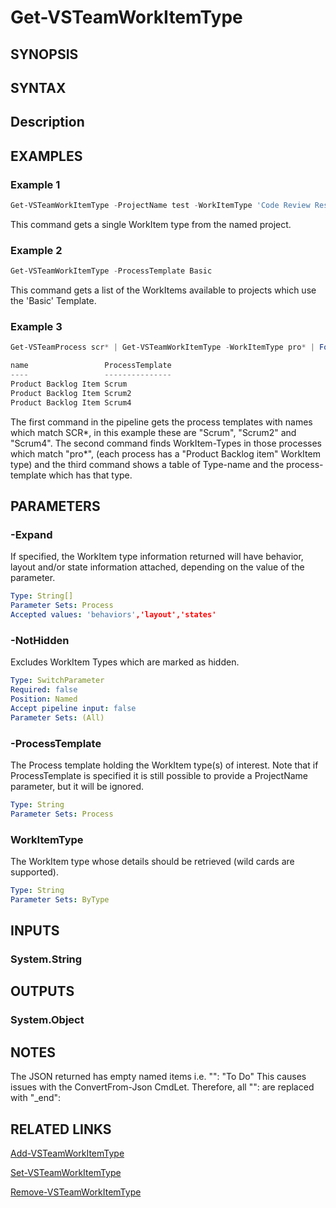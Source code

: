 <!-- #include "./common/header.md" -->

# Get-VSTeamWorkItemType

## SYNOPSIS

<!-- #include "./synopsis/Get-VSTeamWorkItemType.md" -->

## SYNTAX

## Description

<!-- #include "./synopsis/Get-VSTeamWorkItemType.md" -->

## EXAMPLES

### Example 1

```powershell
Get-VSTeamWorkItemType -ProjectName test -WorkItemType 'Code Review Response'
```

This command gets a single WorkItem type from the named project.

### Example 2

```powershell
Get-VSTeamWorkItemType -ProcessTemplate Basic
```

This command gets a list of the WorkItems available to projects which use the 'Basic' Template.

### Example 3

```powershell
Get-VSTeamProcess scr* | Get-VSTeamWorkItemType -WorkItemType pro* | Format-Table name,processTemplate

name                 ProcessTemplate
----                 ---------------
Product Backlog Item Scrum
Product Backlog Item Scrum2
Product Backlog Item Scrum4
```

The first command in the pipeline gets the process templates with names which match SCR*, in this example
these are "Scrum", "Scrum2" and "Scrum4". The second command  finds WorkItem-Types in those processes
which match "pro*", (each process has a "Product Backlog item" WorkItem type) and the third command
shows a table of Type-name and the process-template which has that type.


## PARAMETERS

### -Expand

If specified, the WorkItem type information returned will have behavior, layout and/or state information attached, depending on the value of the parameter.

```yaml
Type: String[]
Parameter Sets: Process
Accepted values: 'behaviors','layout','states'
```

### -NotHidden

Excludes WorkItem Types which are marked as hidden.

```yaml
Type: SwitchParameter
Required: false
Position: Named
Accept pipeline input: false
Parameter Sets: (All)
```

<!-- #include "./params/projectName.md" -->

### -ProcessTemplate

The Process template holding the WorkItem type(s) of interest.
Note that if ProcessTemplate is specified it is still possible to provide a ProjectName parameter, but it will be ignored.

```yaml
Type: String
Parameter Sets: Process
```

### WorkItemType
The WorkItem type whose details should be retrieved (wild cards are supported).

```yaml
Type: String
Parameter Sets: ByType
```

## INPUTS

### System.String

## OUTPUTS

### System.Object

## NOTES

The JSON returned has empty named items i.e.
"": "To Do"
This causes issues with the ConvertFrom-Json CmdLet.  Therefore, all "": are replaced with "_end":


## RELATED LINKS

[Add-VSTeamWorkItemType](Add-VSTeamWorkItemType.md)

[Set-VSTeamWorkItemType](Set-VSTeamWorkItemType.md)

[Remove-VSTeamWorkItemType](Remove-VSTeamWorkItemType.md)